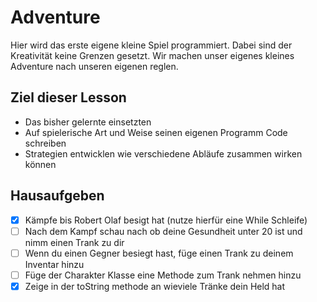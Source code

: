 # Adventure
Hier wird das erste eigene kleine Spiel programmiert. Dabei sind der Kreativität keine Grenzen gesetzt. Wir machen unser eigenes kleines Adventure nach unseren eigenen reglen. 

## Ziel dieser Lesson

* Das bisher gelernte einsetzten
* Auf spielerische Art und Weise seinen eigenen Programm Code schreiben
* Strategien entwicklen wie verschiedene Abläufe zusammen wirken können

## Hausaufgeben
* [x] Kämpfe bis Robert Olaf besigt hat (nutze hierfür eine While Schleife)
* [ ] Nach dem Kampf schau nach ob deine Gesundheit unter 20 ist und nimm einen Trank zu dir
* [ ] Wenn du einen Gegner besiegt hast, füge einen Trank zu deinem Inventar hinzu
* [ ] Füge der Charakter Klasse eine Methode zum Trank nehmen hinzu
* [x] Zeige in der toString methode an wieviele Tränke dein Held hat
